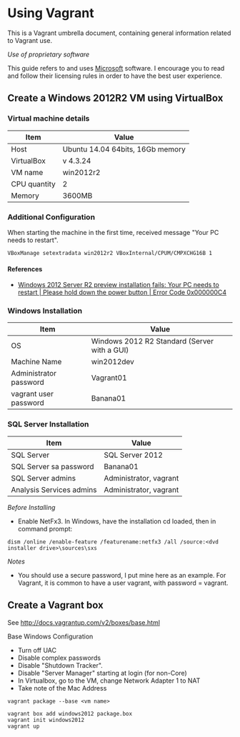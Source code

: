 # Using Vagrant

This is a Vagrant umbrella document, containing general information related to Vagrant use.

*Use of proprietary software*

This guide refers to and uses [Microsoft](www.microsoft.com) software. I encourage you to read and follow their licensing rules in order to have the best user experience.


## Create a Windows 2012R2 VM using VirtualBox

### Virtual machine details

|Item | Value |
|-----|-------|
| Host | Ubuntu 14.04 64bits, 16Gb memory |
| VirtualBox | v 4.3.24 |
| VM name | win2012r2 |
| CPU quantity | 2|
| Memory | 3600MB |

### Additional Configuration

When starting the machine in the first time, received message "Your PC needs to restart".
```
VBoxManage setextradata win2012r2 VBoxInternal/CPUM/CMPXCHG16B 1
```


#### References
- [Windows 2012 Server R2 preview installation fails: Your PC needs to restart | Please hold down the power button | Error Code 0x000000C4](https://www.virtualbox.org/ticket/11899)


### Windows Installation

|Item | Value |
|-----|-------|
| OS | Windows 2012 R2 Standard (Server with a GUI)|
| Machine Name | win2012dev |
| Administrator password | Vagrant01 |
| vagrant user password | Banana01 |

### SQL Server Installation


|Item | Value |
|-----|-------|
| SQL Server | SQL Server 2012 |
| SQL Server sa password | Banana01 |
| SQL Server admins | Administrator, vagrant |
| Analysis Services admins | Administrator, vagrant |

*Before Installing*

- Enable NetFx3. In Windows, have the installation cd loaded, then in command prompt:
```
dism /online /enable-feature /featurename:netfx3 /all /source:<dvd installer drive>\sources\sxs
```


*Notes*

- You should use a secure password, I put mine here as an example. For Vagrant, it is common to have a user vagrant, with password = vagrant.


## Create a Vagrant box

See http://docs.vagrantup.com/v2/boxes/base.html

Base Windows Configuration

- Turn off UAC
- Disable complex passwords
- Disable "Shutdown Tracker".
- Disable "Server Manager" starting at login (for non-Core)
- In Virtualbox, go to the VM, change Network Adapter 1 to NAT
- Take note of the Mac Address


```
vagrant package --base <vm name>
```

```
vagrant box add windows2012 package.box
vagrant init windows2012
vagrant up
```
